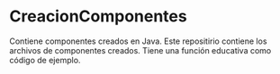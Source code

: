 # CreacionComponentes
Contiene componentes creados en Java.
Este repositirio contiene los archivos de componentes creados.
Tiene una función educativa como código de ejemplo.
